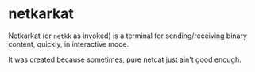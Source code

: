 # netkarkat
Netkarkat (or `netkk` as invoked) is a terminal for sending/receiving binary content, quickly, in interactive
mode.

It was created because sometimes, pure netcat just ain't good enough.
